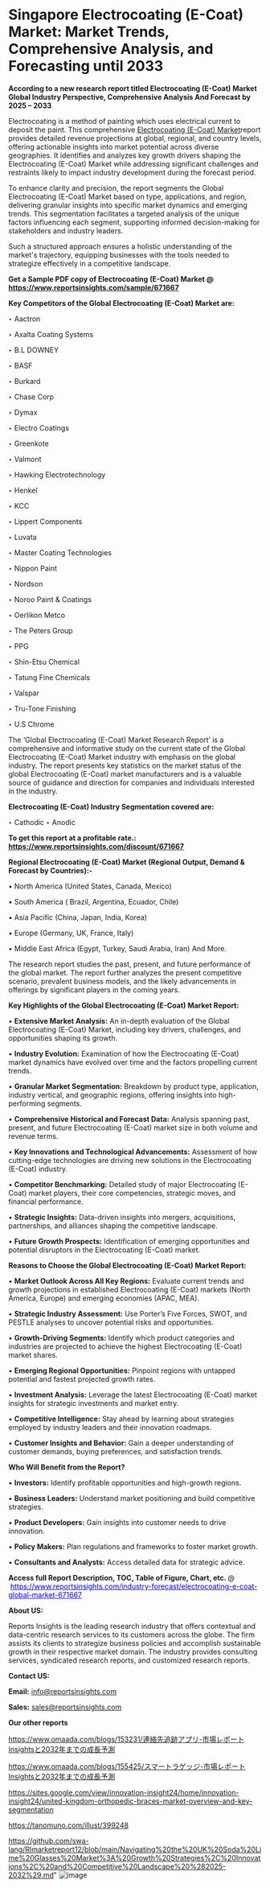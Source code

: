 # Singapore Electrocoating (E-Coat) Market: Market Trends, Comprehensive Analysis, and Forecasting until 2033

<strong>According to a new research report titled Electrocoating (E-Coat) Market Global Industry Perspective, Comprehensive Analysis And Forecast by 2025 – 2033</strong>

Electrocoating is a method of painting which uses electrical current to deposit the paint. This comprehensive <a href=https://www.reportsinsights.com/sample/671667>Electrocoating (E-Coat) Market</a>report provides detailed revenue projections at global, regional, and country levels, offering actionable insights into market potential across diverse geographies. It identifies and analyzes key growth drivers shaping the Electrocoating (E-Coat) Market while addressing significant challenges and restraints likely to impact industry development during the forecast period.

To enhance clarity and precision, the report segments the Global Electrocoating (E-Coat) Market based on type, applications, and region, delivering granular insights into specific market dynamics and emerging trends. This segmentation facilitates a targeted analysis of the unique factors influencing each segment, supporting informed decision-making for stakeholders and industry leaders.

Such a structured approach ensures a holistic understanding of the market's trajectory, equipping businesses with the tools needed to strategize effectively in a competitive landscape.

<strong>Get a Sample PDF copy of Electrocoating (E-Coat) Market </strong><strong>@<a href=https://www.reportsinsights.com/sample/671667 style=color:#0000ff;> https://www.reportsinsights.com/sample/671667</a></strong></font>

<strong>Key Competitors of the Global Electrocoating (E-Coat) Market are:</strong>

‣ Aactron

‣ Axalta Coating Systems

‣ B.L DOWNEY

‣ BASF

‣ Burkard

‣ Chase Corp

‣ Dymax

‣ Electro Coatings

‣ Greenkote

‣ Valmont

‣ Hawking Electrotechnology

‣ Henkel

‣ KCC

‣ Lippert Components

‣ Luvata

‣ Master Coating Technologies

‣ Nippon Paint

‣ Nordson

‣ Noroo Paint & Coatings

‣ Oerlikon Metco

‣ The Peters Group

‣ PPG

‣ Shin-Etsu Chemical

‣ Tatung Fine Chemicals

‣ Valspar

‣ Tru-Tone Finishing

‣ U.S Chrome

The ‘Global Electrocoating (E-Coat) Market Research Report’ is a comprehensive and informative study on the current state of the Global Electrocoating (E-Coat) Market industry with emphasis on the global industry. The report presents key statistics on the market status of the global Electrocoating (E-Coat) market manufacturers and is a valuable source of guidance and direction for companies and individuals interested in the industry.

<strong>Electrocoating (E-Coat) Industry Segmentation covered are:</strong>

‣ Cathodic
‣ Anodic

<strong>To get this report at a profitable rate.: <a href=https://www.reportsinsights.com/discount/671667 style=color:#0000ff;>https://www.reportsinsights.com/discount/671667</a></strong></font>

<strong>Regional Electrocoating (E-Coat) Market (Regional Output, Demand &amp; Forecast by Countries):-</strong>

• North America (United States, Canada, Mexico)

• South America ( Brazil, Argentina, Ecuador, Chile)

• Asia Pacific (China, Japan, India, Korea)

• Europe (Germany, UK, France, Italy)

• Middle East Africa (Egypt, Turkey, Saudi Arabia, Iran) And More.

The research report studies the past, present, and future performance of the global market. The report further analyzes the present competitive scenario, prevalent business models, and the likely advancements in offerings by significant players in the coming years.

<strong>Key Highlights of the Global Electrocoating (E-Coat) Market Report:</strong>

• <strong>Extensive Market Analysis:</strong> An in-depth evaluation of the Global Electrocoating (E-Coat) Market, including key drivers, challenges, and opportunities shaping its growth.

• <strong>Industry Evolution:</strong> Examination of how the Electrocoating (E-Coat) market dynamics have evolved over time and the factors propelling current trends.

• <strong>Granular Market Segmentation:</strong> Breakdown by product type, application, industry vertical, and geographic regions, offering insights into high-performing segments.

• <strong>Comprehensive Historical and Forecast Data:</strong> Analysis spanning past, present, and future Electrocoating (E-Coat) market size in both volume and revenue terms.

• <strong>Key Innovations and Technological Advancements:</strong> Assessment of how cutting-edge technologies are driving new solutions in the Electrocoating (E-Coat) industry.

• <strong>Competitor Benchmarking:</strong> Detailed study of major Electrocoating (E-Coat) market players, their core competencies, strategic moves, and financial performance.

• <strong>Strategic Insights:</strong> Data-driven insights into mergers, acquisitions, partnerships, and alliances shaping the competitive landscape.

• <strong>Future Growth Prospects:</strong> Identification of emerging opportunities and potential disruptors in the Electrocoating (E-Coat) market.

<strong>Reasons to Choose the Global Electrocoating (E-Coat) Market Report:</strong>

• <strong>Market Outlook Across All Key Regions:</strong> Evaluate current trends and growth projections in established Electrocoating (E-Coat) markets (North America, Europe) and emerging economies (APAC, MEA).

• <strong>Strategic Industry Assessment:</strong> Use Porter’s Five Forces, SWOT, and PESTLE analyses to uncover potential risks and opportunities.

• <strong>Growth-Driving Segments:</strong> Identify which product categories and industries are projected to achieve the highest Electrocoating (E-Coat) market shares.

• <strong>Emerging Regional Opportunities:</strong> Pinpoint regions with untapped potential and fastest projected growth rates.

• <strong>Investment Analysis:</strong> Leverage the latest Electrocoating (E-Coat) market insights for strategic investments and market entry.

• <strong>Competitive Intelligence:</strong> Stay ahead by learning about strategies employed by industry leaders and their innovation roadmaps.

• <strong>Customer Insights and Behavior:</strong> Gain a deeper understanding of customer demands, buying preferences, and satisfaction trends.

<strong>Who Will Benefit from the Report?</strong>

• <strong>Investors:</strong> Identify profitable opportunities and high-growth regions.

• <strong>Business Leaders:</strong> Understand market positioning and build competitive strategies.

• <strong>Product Developers:</strong> Gain insights into customer needs to drive innovation.

• <strong>Policy Makers:</strong> Plan regulations and frameworks to foster market growth.

• <strong>Consultants and Analysts:</strong> Access detailed data for strategic advice.
</ul>
<strong>Access full Report Description, TOC, Table of Figure, Chart, etc. </strong>@  <a href=https://www.reportsinsights.com/industry-forecast/electrocoating-e-coat-global-market-671667 style=color:#0000ff;>https://www.reportsinsights.com/industry-forecast/electrocoating-e-coat-global-market-671667</a></font>

<strong><strong>About US</strong>:</strong>

Reports Insights is the leading research industry that offers contextual and data-centric research services to its customers across the globe. The firm assists its clients to strategize business policies and accomplish sustainable growth in their respective market domain. The industry provides consulting services, syndicated research reports, and customized research reports.

<strong>Contact US:</strong>

<p class=""""><b>Email:</b> <a href=mailto:info@reportsinsights.com>info@reportsinsights.com</a></p>
<p class=""""><b>Sales:</b> <a href=mailto:sales@reportsinsights.com>sales@reportsinsights.com</a></p>

<strong>Our other reports</strong>

<a href=https://www.omaada.com/blogs/153231/連絡先追跡アプリ-市場レポートInsightsと2032年までの成長予測>https://www.omaada.com/blogs/153231/連絡先追跡アプリ-市場レポートInsightsと2032年までの成長予測</a>

<a href=https://www.omaada.com/blogs/155425/スマートラゲッジ-市場レポートInsightsと2032年までの成長予測>https://www.omaada.com/blogs/155425/スマートラゲッジ-市場レポートInsightsと2032年までの成長予測</a>

<a href=https://sites.google.com/view/innovation-insight24/home/innovation-insight24/united-kingdom-orthopedic-braces-market-overview-and-key-segmentation>https://sites.google.com/view/innovation-insight24/home/innovation-insight24/united-kingdom-orthopedic-braces-market-overview-and-key-segmentation</a>

<a href=https://tanomuno.com/illust/399248>https://tanomuno.com/illust/399248</a>

<a href=https://github.com/swa-lang/RImarketreport12/blob/main/Navigating%20the%20UK%20Soda%20Lime%20Glasses%20Market%3A%20Growth%20Strategies%2C%20Innovations%2C%20and%20Competitive%20Landscape%20%282025-2032%29.md>https://github.com/swa-lang/RImarketreport12/blob/main/Navigating%20the%20UK%20Soda%20Lime%20Glasses%20Market%3A%20Growth%20Strategies%2C%20Innovations%2C%20and%20Competitive%20Landscape%20%282025-2032%29.md</a>"
![image](https://github.com/user-attachments/assets/22699936-4e4b-4b24-a485-06ff42cda6ed)
